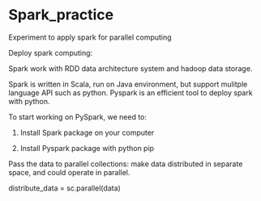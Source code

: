 # Spark_practice
Experiment to apply spark for parallel computing



Deploy spark computing:

Spark work with RDD data architecture system and hadoop data storage. 

Spark is written in Scala, run on Java environment, but support mulitple language API such as python. Pyspark is an efficient tool to deploy spark with python.

To start working on PySpark, we need to:

1. Install Spark package on your computer

2. Install Pyspark package with python pip


Pass the data to parallel collections: make data distributed in separate space, and could operate in parallel. 

distribute_data = sc.parallel(data)
